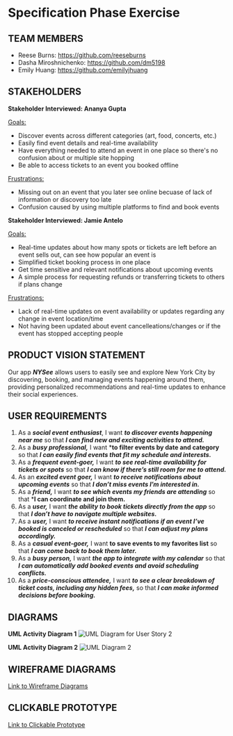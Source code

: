 # Specification Phase Exercise

## TEAM MEMBERS
- Reese Burns: https://github.com/reeseburns
- Dasha Miroshnichenko: https://github.com/dm5198
- Emily Huang: https://github.com/emilyjhuang

## STAKEHOLDERS
**Stakeholder Interviewed: Ananya Gupta**

  <ins>Goals:</ins>
  - Discover events across different categories (art, food, concerts, etc.)
  - Easily find event details and real-time availability
  - Have everything needed to attend an event in one place so there's no confusion about or multiple site hopping
  - Be able to access tickets to an event you booked offline

  <ins>Frustrations:</ins>
  - Missing out on an event that you later see online becuase of lack of information or discovery too late
  - Confusion caused by using multiple platforms to find and book events 

**Stakeholder Interviewed: Jamie Antelo**

  <ins>Goals:</ins>
  -  Real-time updates about how many spots or tickets are left before an event sells out, can see how popular an event is
  -  Simplified ticket booking process in one place
  -  Get time sensitive and relevant notifications about upcoming events
  -  A simple process for requesting refunds or transferring tickets to others if plans change
    
  <ins>Frustrations:</ins>
  - Lack of real-time updates on event availability or updates regarding any change in event location/time
  - Not having been updated about event cancelleations/changes or if the event has stopped accepting people 

## PRODUCT VISION STATEMENT
Our app ***NYSee*** allows users to easily see and explore New York City by discovering, booking, and managing events happening around them, providing personalized recommendations and real-time updates to enhance their social experiences.

## USER REQUIREMENTS
1. As a ***social event enthusiast***, I want ***to discover events happening near me*** so that ***I can find new and exciting activities to attend.*** 
2. As a ***busy professional,*** I want ***to filter events by date and category** so that ***I can easily find events that fit my schedule and interests.***
3. As a ***frequent event-goer,*** I want ***to see real-time availability for tickets or spots*** so that ***I can know if there’s still room for me to attend.***
4. As an ***excited event goer,*** I want ***to receive notifications about upcoming events*** so that ***I don’t miss events I’m interested in.*** 
5. As a ***friend,*** I want ***to see which events my friends are attending*** so that ***I can coordinate and join them.**
6. As a ***user,*** I want ***the ability to book tickets directly from the app*** so that ***I don’t have to navigate multiple websites.*** 
7. As a ***user,*** I want ***to receive instant notifications if an event I’ve booked is canceled or rescheduled*** so that ***I can adjust my plans accordingly.***
8. As a ***casual event-goer,*** I want **to save events to my favorites list** so that ***I can come back to book them later.***
9. As a ***busy person,*** I want ***the app to integrate with my calendar*** so that ***I can automatically add booked events and avoid scheduling conflicts.***
10. As a ***price-conscious attendee,*** I want ***to see a clear breakdown of ticket costs, including any hidden fees,*** so that ***I can make informed decisions before booking.***


## DIAGRAMS
**UML Activity Diagram 1**
![UML Diagram for User Story 2](https://github.com/user-attachments/assets/6a6f6549-ac1c-4bc0-b152-6b5e31bd3d94)

**UML Activity Diagram 2**
![UML Diagram 2](https://github.com/user-attachments/assets/cae5a5f0-7ab5-4bed-ae4d-18ca751fc116)


## WIREFRAME DIAGRAMS
[Link to Wireframe Diagrams](https://www.figma.com/design/EsxsMzmKLeaLUg4NRm0Oh9/Project-1?node-id=53-593&node-type=canvas&t=LO5J3wxsuakDCDuU-0)

## CLICKABLE PROTOTYPE
[Link to Clickable Prototype](https://www.figma.com/proto/EsxsMzmKLeaLUg4NRm0Oh9/Project-1?node-id=215-349&t=UmbmQBKrY9FAUNli-1)
